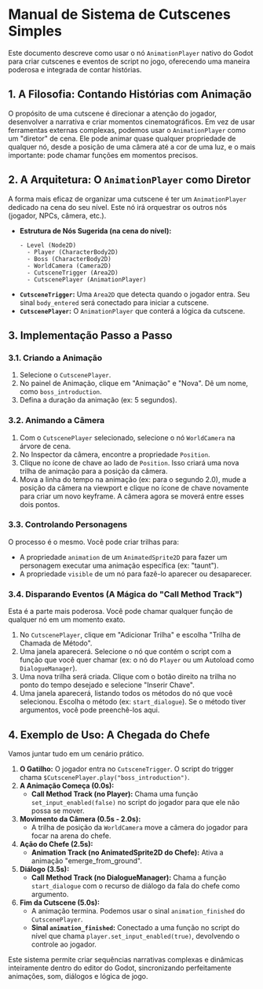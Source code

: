 # Manual de Sistema de Cutscenes Simples

Este documento descreve como usar o nó `AnimationPlayer` nativo do Godot para criar cutscenes e eventos de script no jogo, oferecendo uma maneira poderosa e integrada de contar histórias.

## 1. A Filosofia: Contando Histórias com Animação

O propósito de uma cutscene é direcionar a atenção do jogador, desenvolver a narrativa e criar momentos cinematográficos. Em vez de usar ferramentas externas complexas, podemos usar o `AnimationPlayer` como um "diretor" de cena. Ele pode animar quase qualquer propriedade de qualquer nó, desde a posição de uma câmera até a cor de uma luz, e o mais importante: pode chamar funções em momentos precisos.

## 2. A Arquitetura: O `AnimationPlayer` como Diretor

A forma mais eficaz de organizar uma cutscene é ter um `AnimationPlayer` dedicado na cena do seu nível. Este nó irá orquestrar os outros nós (jogador, NPCs, câmera, etc.).

- **Estrutura de Nós Sugerida (na cena do nível):**
  ```
  - Level (Node2D)
    - Player (CharacterBody2D)
    - Boss (CharacterBody2D)
    - WorldCamera (Camera2D)
    - CutsceneTrigger (Area2D)
    - CutscenePlayer (AnimationPlayer) 
  ```
- **`CutsceneTrigger`:** Uma `Area2D` que detecta quando o jogador entra. Seu sinal `body_entered` será conectado para iniciar a cutscene.
- **`CutscenePlayer`:** O `AnimationPlayer` que conterá a lógica da cutscene.

## 3. Implementação Passo a Passo

### 3.1. Criando a Animação
1.  Selecione o `CutscenePlayer`.
2.  No painel de Animação, clique em "Animação" e "Nova". Dê um nome, como `boss_introduction`.
3.  Defina a duração da animação (ex: 5 segundos).

### 3.2. Animando a Câmera
1.  Com o `CutscenePlayer` selecionado, selecione o nó `WorldCamera` na árvore de cena.
2.  No Inspector da câmera, encontre a propriedade `Position`.
3.  Clique no ícone de chave ao lado de `Position`. Isso criará uma nova trilha de animação para a posição da câmera.
4.  Mova a linha do tempo na animação (ex: para o segundo 2.0), mude a posição da câmera na viewport e clique no ícone de chave novamente para criar um novo keyframe. A câmera agora se moverá entre esses dois pontos.

### 3.3. Controlando Personagens
O processo é o mesmo. Você pode criar trilhas para:
- A propriedade `animation` de um `AnimatedSprite2D` para fazer um personagem executar uma animação específica (ex: "taunt").
- A propriedade `visible` de um nó para fazê-lo aparecer ou desaparecer.

### 3.4. Disparando Eventos (A Mágica do "Call Method Track")
Esta é a parte mais poderosa. Você pode chamar qualquer função de qualquer nó em um momento exato.

1.  No `CutscenePlayer`, clique em "Adicionar Trilha" e escolha "Trilha de Chamada de Método".
2.  Uma janela aparecerá. Selecione o nó que contém o script com a função que você quer chamar (ex: o nó do `Player` ou um Autoload como `DialogueManager`).
3.  Uma nova trilha será criada. Clique com o botão direito na trilha no ponto do tempo desejado e selecione "Inserir Chave".
4.  Uma janela aparecerá, listando todos os métodos do nó que você selecionou. Escolha o método (ex: `start_dialogue`). Se o método tiver argumentos, você pode preenchê-los aqui.

## 4. Exemplo de Uso: A Chegada do Chefe

Vamos juntar tudo em um cenário prático.

1.  **O Gatilho:** O jogador entra no `CutsceneTrigger`. O script do trigger chama `$CutscenePlayer.play("boss_introduction")`.
2.  **A Animação Começa (0.0s):**
    - **Call Method Track (no Player):** Chama uma função `set_input_enabled(false)` no script do jogador para que ele não possa se mover.
3.  **Movimento da Câmera (0.5s - 2.0s):**
    - A trilha de posição da `WorldCamera` move a câmera do jogador para focar na arena do chefe.
4.  **Ação do Chefe (2.5s):**
    - **Animation Track (no AnimatedSprite2D do Chefe):** Ativa a animação "emerge_from_ground".
5.  **Diálogo (3.5s):**
    - **Call Method Track (no DialogueManager):** Chama a função `start_dialogue` com o recurso de diálogo da fala do chefe como argumento.
6.  **Fim da Cutscene (5.0s):**
    - A animação termina. Podemos usar o sinal `animation_finished` do `CutscenePlayer`.
    - **Sinal `animation_finished`:** Conectado a uma função no script do nível que chama `player.set_input_enabled(true)`, devolvendo o controle ao jogador.

Este sistema permite criar sequências narrativas complexas e dinâmicas inteiramente dentro do editor do Godot, sincronizando perfeitamente animações, som, diálogos e lógica de jogo.
